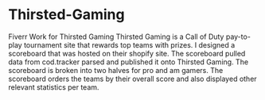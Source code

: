 # Thirsted-Gaming
Fiverr Work for Thirsted Gaming
Thirsted Gaming is a Call of Duty pay-to-play tournament site that rewards top teams with prizes. 
I designed a scoreboard that was hosted on their shopify site. The scoreboard pulled data from cod.tracker parsed and published it onto Thirsted Gaming. 
The scoreboard is broken into two halves for pro and am gamers. The scoreboard orders the teams by their overall score and also displayed other relevant statistics per team.
